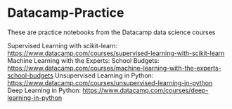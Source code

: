 # Datacamp-Practice
These are practice notebooks from the Datacamp data science courses


Supervised Learning with scikit-learn: https://www.datacamp.com/courses/supervised-learning-with-scikit-learn
Machine Learning with the Experts: School Budgets: https://www.datacamp.com/courses/machine-learning-with-the-experts-school-budgets
Unsupervised Learning in Python: https://www.datacamp.com/courses/unsupervised-learning-in-python
Deep Learning in Python: https://www.datacamp.com/courses/deep-learning-in-python